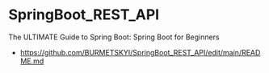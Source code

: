 # SpringBoot_REST_API
The ULTIMATE Guide to Spring Boot: Spring Boot for Beginners
- https://github.com/BURMETSKYI/SpringBoot_REST_API/edit/main/README.md
